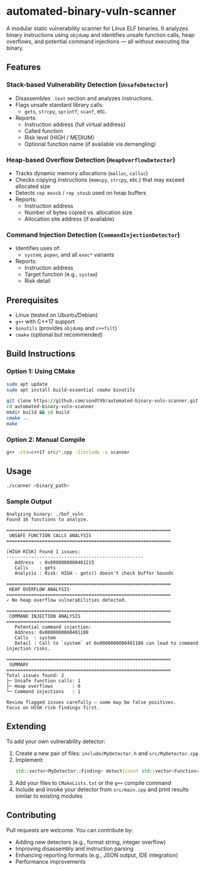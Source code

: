 # automated-binary-vuln-scanner

A modular static vulnerability scanner for Linux ELF binaries. It analyzes binary instructions using `objdump` and identifies unsafe function calls, heap overflows, and potential command injections — all without executing the binary.

## Features

### Stack-based Vulnerability Detection (`UnsafeDetector`)
- Disassembles `.text` section and analyzes instructions.
- Flags unsafe standard library calls:
  - `gets`, `strcpy`, `sprintf`, `scanf`, etc.
- Reports:
  - Instruction address (full virtual address)
  - Called function
  - Risk level (HIGH / MEDIUM)
  - Optional function name (if available via demangling)

### Heap-based Overflow Detection (`HeapOverflowDetector`)
- Tracks dynamic memory allocations (`malloc`, `calloc`)
- Checks copying instructions (`memcpy`, `strcpy`, etc.) that may exceed allocated size
- Detects `rep movsb` / `rep stosb` used on heap buffers
- Reports:
  - Instruction address
  - Number of bytes copied vs. allocation size
  - Allocation site address (if available)

### Command Injection Detection (`CommandInjectionDetector`)
- Identifies uses of:
  - `system`, `popen`, and all `exec*` variants
- Reports:
  - Instruction address
  - Target function (e.g., `system`)
  - Risk detail

## Prerequisites

- Linux (tested on Ubuntu/Debian)
- `g++` with C++17 support
- `binutils` (provides `objdump` and `c++filt`)
- `cmake` (optional but recommended)

## Build Instructions

### Option 1: Using CMake
```bash
sudo apt update
sudo apt install build-essential cmake binutils

git clone https://github.com/sondt99/automated-binary-vuln-scanner.git
cd automated-binary-vuln-scanner
mkdir build && cd build
cmake ..
make
```

### Option 2: Manual Compile
```bash
g++ -std=c++17 src/*.cpp -Iinclude -o scanner
```

## Usage

```bash
./scanner <binary_path>
```

### Sample Output

```
Analyzing binary: ./bof_vuln
Found 16 functions to analyze.

============================================================
 UNSAFE FUNCTION CALLS ANALYSIS
============================================================

[HIGH RISK] Found 1 issues:
--------------------------------------------------
   Address  : 0x0000000000401215
   Calls    : gets
   Analysis : Risk: HIGH - gets() doesn't check buffer bounds

============================================================
 HEAP OVERFLOW ANALYSIS
============================================================
✓ No heap overflow vulnerabilities detected.

============================================================
 COMMAND INJECTION ANALYSIS
============================================================
   Potential command injection:
   Address: 0x0000000000401188
   Calls  : system
   Detail : Call to `system` at 0x0000000000401188 can lead to command injection risks.

============================================================
 SUMMARY
============================================================
Total issues found: 2
├─ Unsafe function calls: 1
├─ Heap overflows       : 0
└─ Command injections   : 1

Review flagged issues carefully — some may be false positives.
Focus on HIGH risk findings first.
```

## Extending

To add your own vulnerability detector:

1. Create a new pair of files: `include/MyDetector.h` and `src/MyDetector.cpp`
2. Implement:
   ```cpp
   std::vector<MyDetector::Finding> detect(const std::vector<Function>& funcs) const;
   ```
3. Add your files to `CMakeLists.txt` or the `g++` compile command
4. Include and invoke your detector from `src/main.cpp` and print results similar to existing modules

## Contributing

Pull requests are welcome. You can contribute by:

- Adding new detectors (e.g., format string, integer overflow)
- Improving disassembly and instruction parsing
- Enhancing reporting formats (e.g., JSON output, IDE integration)
- Performance improvements
